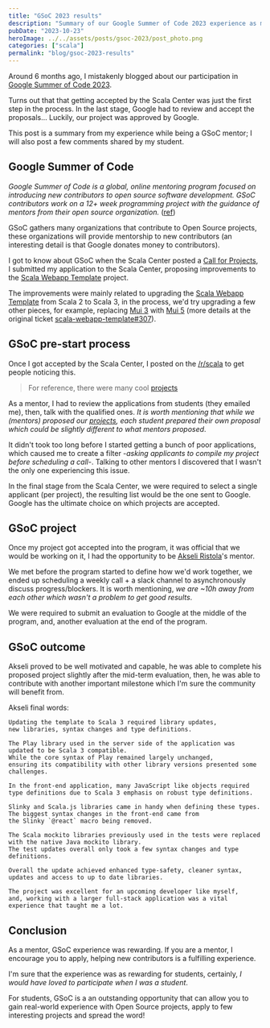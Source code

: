 ```yaml
---
title: "GSoC 2023 results"
description: "Summary of our Google Summer of Code 2023 experience as mentors, working with a student to upgrade the Scala Webapp Template from Scala 2 to Scala 3."
pubDate: "2023-10-23"
heroImage: ../../assets/posts/gsoc-2023/post_photo.png
categories: ["scala"]
permalink: "blog/gsoc-2023-results"
---
```



Around 6 months ago, I mistakenly blogged about our participation in [Google Summer of Code 2023](https://wiringbits.net/scala/2023/03/13/gsoc-2023.html).

Turns out that that getting accepted by the Scala Center was just the first step in the process. In the last stage, Google had to review and accept the proposals... Luckily, our project was approved by Google.

This post is a summary from my experience while being a GSoC mentor; I will also post a few comments shared by my student.


## Google Summer of Code

*Google Summer of Code is a global, online mentoring program focused on introducing new contributors to open source software development. GSoC contributors work on a 12+ week programming project with the guidance of mentors from their open source organization.* ([ref](https://summerofcode.withgoogle.com/about))

GSoC gathers many organizations that contribute to Open Source projects, these organizations will provide mentorship to new contributors (an interesting detail is that Google donates money to contributors).

I got to know about GSoC when the Scala Center posted a [Call for Projects](https://scala-lang.org/blog-detail/2023/01/23/gsoc-2023.html), I submitted my application to the Scala Center, proposing improvements to the [Scala Webapp Template](https://github.com/wiringbits/scala-webapp-template) project.

The improvements were mainly related to upgrading the [Scala Webapp Template](https://github.com/wiringbits/scala-webapp-template) from Scala 2 to Scala 3, in the process, we'd try upgrading a few other pieces, for example, replacing [Mui 3](https://v3.mui.com) with [Mui 5](https://mui.com) (more details at the original ticket [scala-webapp-template#307](https://github.com/wiringbits/scala-webapp-template/issues/307)).


## GSoC pre-start process

Once I got accepted by the Scala Center, I posted on the [/r/scala](https://old.reddit.com/r/scala/comments/11ra0o0/inviting_students_to_participate_on_google_summer/) to get people noticing this. 

> For reference, there were many cool [projects](https://github.com/scalacenter/GoogleSummerOfCode/tree/bbd6c794a6d55362f8f5067627736193c0c3e9af)

As a mentor, I had to review the applications from students (they emailed me), then, talk with the qualified ones. *It is worth mentioning that while we (mentors) proposed our [projects](https://github.com/scalacenter/GoogleSummerOfCode/tree/bbd6c794a6d55362f8f5067627736193c0c3e9af), each student prepared their own proposal which could be slightly different to what mentors proposed*.

It didn't took too long before I started getting a bunch of poor applications, which caused me to create a filter -*asking applicants to compile my project before scheduling a call*-. Talking to other mentors I discovered that I wasn't the only one experiencing this issue.

In the final stage from the Scala Center, we were required to select a single applicant (per project), the resulting list would be the one sent to Google. Google has the ultimate choice on which projects are accepted.


## GSoC project

Once my project got accepted into the program, it was official that we would be working on it, I had the opportunity to be [Akseli Ristola](https://github.com/akseliristola)'s mentor.

We met before the program started to define how we'd work together, we ended up scheduling a weekly call + a slack channel to asynchronously discuss progress/blockers. It is worth mentioning, *we are ~10h away from each other which wasn't a problem to get good results*.

We were required to submit an evaluation to Google at the middle of the program, and, another evaluation at the end of the program.


## GSoC outcome

Akseli proved to be well motivated and capable, he was able to complete his proposed project slightly after the mid-term evaluation, then, he was able to contribute with another important milestone which I'm sure the community will benefit from.

Akseli final words:

```
Updating the template to Scala 3 required library updates,
new libraries, syntax changes and type definitions.

The Play library used in the server side of the application was updated to be Scala 3 compatible.
While the core syntax of Play remained largely unchanged,
ensuring its compatibility with other library versions presented some challenges.

In the front-end application, many JavaScript like objects required
type definitions due to Scala 3 emphasis on robust type definitions.

Slinky and Scala.js libraries came in handy when defining these types.
The biggest syntax changes in the front-end came from
the Slinky `@react` macro being removed.

The Scala mockito libraries previously used in the tests were replaced
with the native Java mockito library.
The test updates overall only took a few syntax changes and type definitions.

Overall the update achieved enhanced type-safety, cleaner syntax,
updates and access to up to date libraries.

The project was excellent for an upcoming developer like myself,
and, working with a larger full-stack application was a vital experience that taught me a lot.
```


## Conclusion

As a mentor, GSoC experience was rewarding. If you are a mentor, I encourage you to apply, helping new contributors is a fulfilling experience.

I'm sure that the experience was as rewarding for students, certainly, *I would have loved to participate when I was a student*.

For students, GSoC is a an outstanding opportunity that can allow you to gain real-world experience with Open Source projects, apply to few interesting projects and spread the word!
